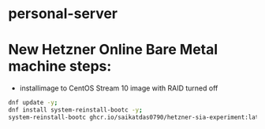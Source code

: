 # personal-server

# New Hetzner Online Bare Metal machine steps:
- installimage to CentOS Stream 10 image with RAID turned off
```bash
dnf update -y;
dnf install system-reinstall-bootc -y;
system-reinstall-bootc ghcr.io/saikatdas0790/hetzner-sia-experiment:latest;
```